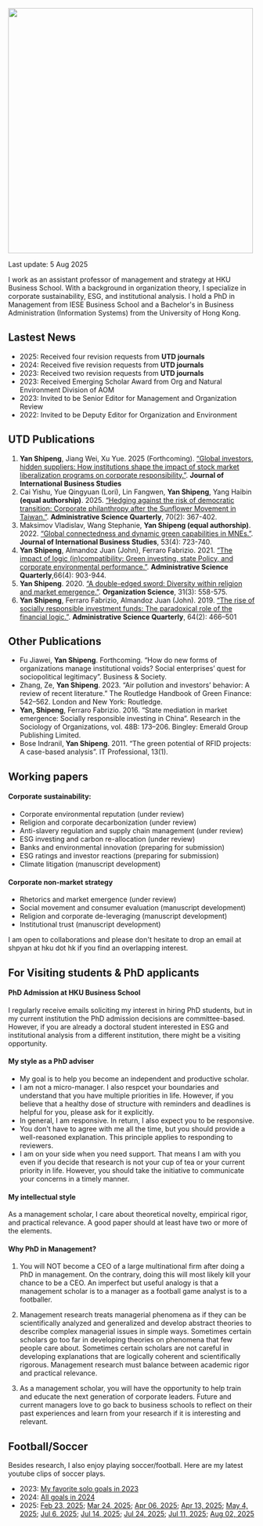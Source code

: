 <img src="thumbnail.png" style="width: 500px; height: auto;">

Last update: 5 Aug 2025

I work as an assistant professor of management and strategy at HKU Business School. With a background in organization theory, I specialize in corporate sustainability, ESG, and institutional analysis. I hold a PhD in Management from IESE Business School and a Bachelor's in Business Administration (Information Systems) from the University of Hong Kong. 


## Lastest News
* 2025: Received four revision requests from **UTD journals** 
* 2024: Received five revision requests from **UTD journals**
* 2023: Received two revision requests from **UTD journals**
* 2023: Received Emerging Scholar Award from Org and Natural Environment Division of AOM
* 2023: Invited to be Senior Editor for Management and Organization Review
* 2022: Invited to be Deputy Editor for Organization and Environment

## UTD Publications
1. **Yan Shipeng**, Jiang Wei, Xu Yue. 2025 (Forthcoming). [“Global investors, hidden suppliers: How institutions shape the impact of stock market liberalization programs on corporate responsibility.”](https://papers.ssrn.com/sol3/papers.cfm?abstract_id=5373163). **Journal of International Business Studies**
2. Cai Yishu, Yue Qingyuan (Lori), Lin Fangwen, **Yan Shipeng**, Yang Haibin **(equal authorship)**. 2025. [“Hedging against the risk of democratic transition: Corporate philanthropy after the Sunflower Movement in Taiwan.”](https://shipeng-yan.github.io/assets/Cai%20et%20al.%2C%202025.pdf). **Administrative Science Quarterly**, 70(2): 367-402.
3. Maksimov Vladislav, Wang Stephanie, **Yan Shipeng (equal authorship)**. 2022. [“Global connectedness and dynamic green capabilities in MNEs.”](https://shipeng-yan.github.io/assets/Maksimov%2C%20Wang%2C%20Yan%20-%202019.pdf). **Journal of International Business Studies**, 53(4): 723-740. 
4. **Yan Shipeng**, Almandoz Juan (John), Ferraro Fabrizio. 2021. [“The impact of logic (in)compatibility: Green investing, state Policy, and corporate environmental performance.”](https://shipeng-yan.github.io/assets/Yan%20et%20al.%2C%202021.pdf). **Administrative Science Quarterly**,66(4): 903-944.
5. **Yan Shipeng**. 2020. [“A double-edged sword: Diversity within religion and market emergence.”](https://shipeng-yan.github.io/assets/Yan%20-%202020.pdf). **Organization Science**, 31(3): 558-575. 
6. **Yan Shipeng**, Ferraro Fabrizio, Almandoz Juan (John). 2019. [“The rise of socially responsible investment funds: The paradoxical role of the financial logic.”](https://shipeng-yan.github.io/assets/Yan%2C%20Ferraro%2C%20Almandoz%20-%202019.pdf). **Administrative Science Quarterly**, 64(2): 466–501

## Other Publications
* Fu Jiawei, **Yan Shipeng**. Forthcoming. “How do new forms of organizations manage institutional voids? Social enterprises’ quest for sociopolitical legitimacy”. Business & Society.
* Zhang, Ze, **Yan Shipeng**. 2023. “Air pollution and investors’ behavior: A review of recent literature.” The Routledge Handbook of Green Finance: 542–562. London and New York: Routledge.
* **Yan, Shipeng**, Ferraro Fabrizio. 2016. “State mediation in market emergence: Socially responsible investing in China”. Research in the Sociology of Organizations, vol. 48B: 173–206. Bingley: Emerald Group Publishing Limited.
* Bose Indranil, **Yan Shipeng**. 2011. “The green potential of RFID projects: A case-based analysis”. IT Professional, 13(1).

## Working papers
#### Corporate sustainability: 
* Corporate environmental reputation (under review)
* Religion and corporate decarbonization (under review)
* Anti-slavery regulation and supply chain management (under review)
* ESG investing and carbon re-allocation (under review)
* Banks and environmental innovation (preparing for submission)
* ESG ratings and investor reactions (preparing for submission)
* Climate litigation (manuscript development)

#### Corporate non-market strategy
* Rhetorics and market emergence (under review)
* Social movement and consumer evaluation (manuscript development)
* Religion and corporate de-leveraging (manuscript development)
* Institutional trust (manuscript development)


I am open to collaborations and please don't hesitate to drop an email at shpyan at hku dot hk if you find an overlapping interest. 

## For Visiting students & PhD applicants
#### PhD Admission at HKU Business School
I regularly receive emails soliciting my interest in hiring PhD students, but in my current institution the PhD admission decisions are committee-based. However, if you are already a doctoral student interested in ESG and institutional analysis from a different institution, there might be a visiting opportunity. 

#### My style as a PhD adviser
* My goal is to help you become an independent and productive scholar.
* I am not a micro-manager. I also respcet your boundaries and understand that you have multiple priorities in life. However, if you believe that a healthy dose of structure with reminders and deadlines is helpful for you, please ask for it explicitly. 
* In general, I am responsive. In return, I also expect you to be responsive. 
* You don't have to agree with me all the time, but you should provide a well-reasoned explanation. This principle applies to responding to reviewers.
* I am on your side when you need support. That means I am with you even if you decide that research is not your cup of tea or your current priority in life. However, you should take the initiative to communicate your concerns in a timely manner. 

#### My intellectual style
As a management scholar, I care about theoretical novelty, empirical rigor, and practical relevance. A good paper should at least have two or more of the elements.

#### Why PhD in Management?
1. You will NOT become a CEO of a large multinational firm after doing a PhD in management. On the contrary, doing this will most likely kill your chance to be a CEO. An imperfect but useful analogy is that a management scholar is to a manager as a football game analyst is to a footballer.

 

2. Management research treats managerial phenomena as if they can be scientifically analyzed and generalized and develop abstract theories to describe complex managerial issues in simple ways. Sometimes certain scholars go too far in developing theories on phenomena that few people care about. Sometimes certain scholars are not careful in developing explanations that are logically coherent and scientifically rigorous. Management research must balance between academic rigor and practical relevance.



3. As a management scholar, you will have the opportunity to help train and educate the next generation of corporate leaders. Future and current managers love to go back to business schools to reflect on their past experiences and learn from your research if it is interesting and relevant.


## Football/Soccer
Besides research, I also enjoy playing soccer/football. Here are my latest youtube clips of soccer plays.

* 2023: [My favorite solo goals in 2023](https://youtu.be/b5EUvzeQLkQ)
* 2024: [All goals in 2024](https://youtube.com/shorts/t562GY8KtAc)
* 2025: [Feb 23, 2025](https://www.youtube.com/shorts/JNS4MypOI2k); [Mar 24, 2025](https://youtube.com/shorts/Jx1N0HdvRGs); [Apr 06, 2025](https://youtu.be/1Te8h4NbeDY); [Apr 13, 2025](https://youtu.be/9NjAh4ns8z0); [May 4, 2025](https://youtu.be/tbpM1d9e6Rk); [Jul 6, 2025](https://youtube.com/shorts/xp1nt7TUA-4); [Jul 14, 2025](https://youtu.be/Edfm8TfCPFg); [Jul 24, 2025](https://youtu.be/WddUwI1kFhI); [Jul 11, 2025](https://www.youtube.com/watch?v=xzo8ofKHWEM); [Aug 02, 2025](https://youtu.be/nXySmnUS2-8)

